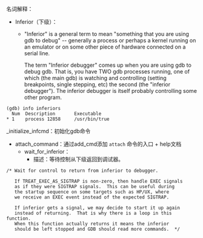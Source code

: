 



名词解释：

- Inferior（下级）：

  - "Inferior" is a general term to mean "something that you are using gdb to debug" -- generally a process or perhaps a kernel running on an emulator or on some other piece of hardware connected on a serial line.

    The term "Inferior debugger" comes up when you are using gdb to debug gdb. That is, you have TWO gdb processes running, one of which (the main gdb) is watching and controlling (setting breakpoints, single stepping, etc) the second (the "inferior debugger"). The inferior debugger is itself probably controlling some other program.

```
(gdb) info inferiors 
  Num  Description       Executable        
* 1    process 12858     /usr/bin/true
```



_initialize_infcmd：初始化gdb命令

- attach_command：通过add_cmd添加  `attach` 命令的入口 + help文档
  - wait_for_inferior：
    - 描述：等待控制从下级返回到调试器。

```
/* Wait for control to return from inferior to debugger.

   If TREAT_EXEC_AS_SIGTRAP is non-zero, then handle EXEC signals
   as if they were SIGTRAP signals.  This can be useful during
   the startup sequence on some targets such as HP/UX, where
   we receive an EXEC event instead of the expected SIGTRAP.

   If inferior gets a signal, we may decide to start it up again
   instead of returning.  That is why there is a loop in this function.
   When this function actually returns it means the inferior
   should be left stopped and GDB should read more commands.  */
```


